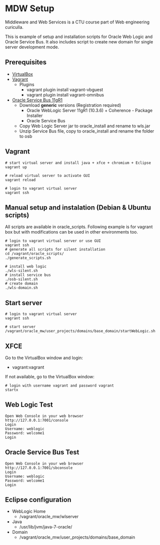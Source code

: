 # MDW Setup

Middleware and Web Services is a CTU course part of Web engineering curiculla.

This is example of setup and installation scripts for Oracle Web Logic and Oracle Service Bus. It also includes script to create new domain for single server development mode. 

## Prerequisites

- [VirtualBox](https://www.virtualbox.org/)
- [Vagrant](https://www.vagrantup.com/)
  * Plugins 
    * vagrant plugin install vagrant-vbguest
    * vagrant plugin install vagrant-omnibus
- [Oracle Service Bus 11gR1](http://www.oracle.com/technetwork/middleware/service-bus/downloads/index.html)
  * Download **generic** versions (Registration required)
    * Oracle WebLogic Server 11gR1 (10.3.6) + Coherence - Package Installer
    * Oracle Service Bus
  * Copy Web Logic Server jar to oracle_install and rename to wls.jar
  * Unzip Service Bus file, copy to oracle_install and rename the folder to osb

## Vagrant 

```
# start virtual server and install java + xfce + chromium + Eclipse
vagrant up
```

```
# reload virtual server to activate GUI
vagrant reload
```

```
# login to vagrant virtual server
vagrant ssh
```

## Manual setup and instalation (Debian & Ubuntu scripts)

All scripts are available in oracle_scripts. Following example is for vagrant box but with modifications can be used in other environments too.


```
# login to vagrant virtual server or use GUI
vagrant ssh
# generate all scripts for silent installation
cd /vagrant/oracle_scripts/
./generate_scripts.sh

# install web logic
./wls-silent.sh
# install service bus
./osb-silent.sh
# create domain
./wls-domain.sh
```


## Start server 

```
# login to vagrant virtual server
vagrant ssh

# start server
/vagrant/oracle_mw/user_projects/domains/base_domain/startWebLogic.sh

```


## XFCE

Go to the VirtualBox window and login:

  * vagrant:vagrant

If not available, go to the VirtualBox window:

```
# login with username vagrant and password vagrant
startx
```

## Web Logic Test
```
Open Web Console in your web browser
http://127.0.0.1:7001/console
Login
Username: weblogic
Password: welcome1
Login
```

## Oracle Service Bus Test

```
Open Web Console in your web browser
http://127.0.0.1:7001/sbconsole
Login
Username: weblogic
Password: welcome1
Login
```

## Eclipse configuration
  * WebLogic Home
    * /vagrant/oracle_mw/wlserver
  * Java
    * /usr/lib/jvm/java-7-oracle/
  * Domain
    * /vagrant/oracle_mw/user_projects/domains/base_domain 

